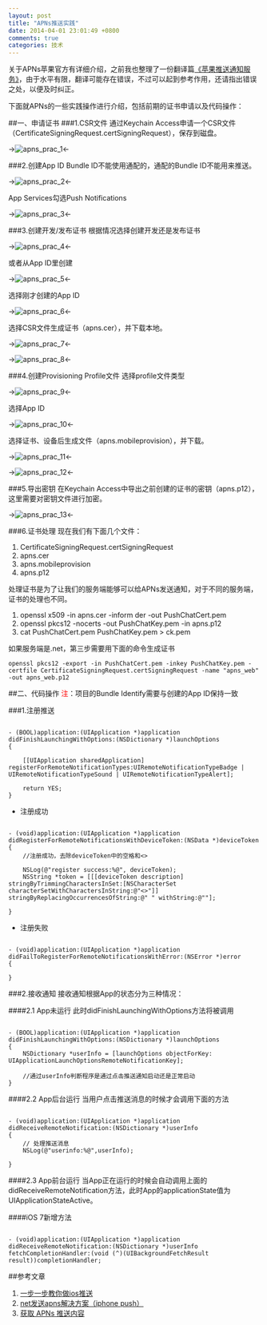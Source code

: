 ```yaml
---
layout: post
title: "APNs推送实践"
date: 2014-04-01 23:01:49 +0800
comments: true
categories: 技术
---
```



关于APNs苹果官方有详细介绍，之前我也整理了一份翻译篇[《苹果推送通知服务》](http://victorjiang.github.io/blog/2014/04/01/yi-ping-guo-tui-song-tong-zhi-fu-wu/)，由于水平有限，翻译可能存在错误，不过可以起到参考作用，还请指出错误之处，以便及时纠正。

下面就APNs的一些实践操作进行介绍，包括前期的证书申请以及代码操作：

##一、申请证书
###1.CSR文件
通过Keychain Access申请一个CSR文件（CertificateSigningRequest.certSigningRequest），保存到磁盘。
<!--添加图片1-->
->![apns_prac_1](http://victorjiang.github.io/images/2014/apns_prac_1.jpg)<-

###2.创建App ID
Bundle ID不能使用通配的，通配的Bundle ID不能用来推送。
<!--添加图片2-->
->![apns_prac_2](http://victorjiang.github.io/images/2014/apns_prac_2.jpg)<-

App Services勾选Push Notifications
<!--添加图片3-->
->![apns_prac_3](http://victorjiang.github.io/images/2014/apns_prac_3.jpg)<-

###3.创建开发/发布证书
根据情况选择创建开发还是发布证书
<!--添加图片4-->
->![apns_prac_4](http://victorjiang.github.io/images/2014/apns_prac_4.jpg)<-
  
  或者从App ID里创建
<!--添加图片5-->
->![apns_prac_5](http://victorjiang.github.io/images/2014/apns_prac_5.jpg)<-

选择刚才创建的App ID
<!--添加图片6-->
->![apns_prac_6](http://victorjiang.github.io/images/2014/apns_prac_6.jpg)<-

选择CSR文件生成证书（apns.cer），并下载本地。
<!--添加图片7-->
->![apns_prac_7](http://victorjiang.github.io/images/2014/apns_prac_7.jpg)<-
<!--添加图片8-->
->![apns_prac_8](http://victorjiang.github.io/images/2014/apns_prac_8.jpg)<-

###4.创建Provisioning Profile文件
选择profile文件类型
<!--添加图片9-->
->![apns_prac_9](http://victorjiang.github.io/images/2014/apns_prac_9.png)<-

选择App ID
<!--添加图片10-->
->![apns_prac_10](http://victorjiang.github.io/images/2014/apns_prac_10.png)<-

选择证书、设备后生成文件（apns.mobileprovision），并下载。
<!--添加图片11-->
->![apns_prac_11](http://victorjiang.github.io/images/2014/apns_prac_11.jpg)<-
<!--添加图片12-->
->![apns_prac_12](http://victorjiang.github.io/images/2014/apns_prac_12.jpg)<-

###5.导出密钥
在Keychain Access中导出之前创建的证书的密钥（apns.p12），这里需要对密钥文件进行加密。
<!--添加图片13-->
->![apns_prac_13](http://victorjiang.github.io/images/2014/apns_prac_13.png)<-

###6.证书处理
现在我们有下面几个文件：

1. CertificateSigningRequest.certSigningRequest
2. apns.cer
3. apns.mobileprovision
4. apns.p12

处理证书是为了让我们的服务端能够可以给APNs发送通知，对于不同的服务端，证书的处理也不同。

1. openssl x509 -in apns.cer -inform der -out PushChatCert.pem
2. openssl pkcs12 -nocerts -out PushChatKey.pem -in apns.p12
3. cat PushChatCert.pem PushChatKey.pem > ck.pem

如果服务端是.net，第三步需要用下面的命令生成证书

	openssl pkcs12 -export -in PushChatCert.pem -inkey PushChatKey.pem -certfile CertificateSigningRequest.certSigningRequest -name "apns_web" -out apns_web.p12

##二、代码操作
<font color='red'>注</font>：项目的Bundle Identify需要与创建的App ID保持一致

###1.注册推送
<pre><code>
- (BOOL)application:(UIApplication *)application didFinishLaunchingWithOptions:(NSDictionary *)launchOptions
{

    [[UIApplication sharedApplication] registerForRemoteNotificationTypes:UIRemoteNotificationTypeBadge | UIRemoteNotificationTypeSound | UIRemoteNotificationTypeAlert];

    return YES;
}
</code></pre>

* 注册成功

<pre><code>
- (void)application:(UIApplication *)application didRegisterForRemoteNotificationsWithDeviceToken:(NSData *)deviceToken
{
	//注册成功，去除deviceToken中的空格和<>
    
    NSLog(@"register success:%@", deviceToken);
    NSString *token = [[[deviceToken description] stringByTrimmingCharactersInSet:[NSCharacterSet characterSetWithCharactersInString:@"<>"]] stringByReplacingOccurrencesOfString:@" " withString:@""];
    
}
</code></pre>

* 注册失败

<pre><code>
- (void)application:(UIApplication *)application didFailToRegisterForRemoteNotificationsWithError:(NSError *)error
{
    
}
</code></pre>

###2.接收通知
接收通知根据App的状态分为三种情况：

####2.1 App未运行
此时didFinishLaunchingWithOptions方法将被调用
<pre><code>
- (BOOL)application:(UIApplication *)application didFinishLaunchingWithOptions:(NSDictionary *)launchOptions
{
	NSDictionary *userInfo = [launchOptions objectForKey: UIApplicationLaunchOptionsRemoteNotificationKey];
	
	//通过userInfo判断程序是通过点击推送通知启动还是正常启动
}
</code></pre>

####2.2 App后台运行
当用户点击推送消息的时候才会调用下面的方法
<pre><code>
- (void)application:(UIApplication *)application didReceiveRemoteNotification:(NSDictionary *)userInfo
{
    // 处理推送消息
    NSLog(@"userinfo:%@",userInfo);
    
}
</code></pre>
####2.3 App前台运行
当App正在运行的时候会自动调用上面的didReceiveRemoteNotification方法，此时App的applicationState值为UIApplicationStateActive。

####iOS 7新增方法
<pre><code>
- (void)application:(UIApplication *)application didReceiveRemoteNotification:(NSDictionary *)userInfo fetchCompletionHandler:(void (^)(UIBackgroundFetchResult result))completionHandler;
</code></pre>

##参考文章

1. [一步一步教你做ios推送](http://blog.csdn.net/showhilllee/article/details/8631734)
2. [net发送apns解决方案（iphone push）](http://blog.sina.com.cn/s/blog_4adf31ea010175wo.html)
3. [获取 APNs 推送内容](http://docs.jpush.cn/pages/viewpage.action?pageId=4259879)